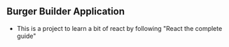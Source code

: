 ## Burger Builder Application
* This is a project to learn a bit of react by following "React the complete guide"